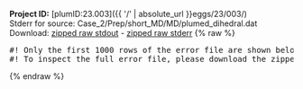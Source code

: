 **Project ID:** [plumID:23.003]({{ '/' | absolute_url }}eggs/23/003/)  
Stderr for source:  Case_2/Prep/short_MD/MD/plumed_dihedral.dat   
Download: [zipped raw stdout](plumed_dihedral.dat.plumed.stdout.txt.zip) - [zipped raw stderr](plumed_dihedral.dat.plumed.stderr.txt.zip) 
{% raw %}
<pre>
#! Only the first 1000 rows of the error file are shown below
#! To inspect the full error file, please download the zipped raw stderr file above
</pre>
{% endraw %}
